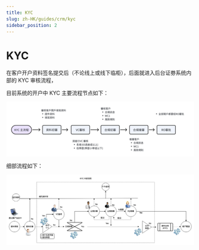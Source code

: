 ```yaml
---
title: KYC
slug: zh-HK/guides/crm/kyc
sidebar_position: 2
---
```



# KYC

在客户开户资料签名提交后（不论线上或线下临柜），后面就进入后台证劵系统内部的 KYC 审核流程，

目前系统的开户中 KYC 主要流程节点如下：

<img src="./assets/RrHMbbQFroRCzzxMPmRcr15FnEe.png" src-width="1836" src-height="536" align="center"/>

细部流程如下：

<img src="./assets/InrXbdXTto9zDVxKipmcIwR2nHd.png" src-width="1225" src-height="461" align="center"/>

